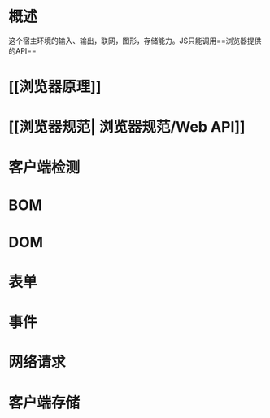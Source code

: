 # 概述
这个宿主环境的输入、输出，联网，图形，存储能力。JS只能调用==浏览器提供的API==
# [[浏览器原理]]
# [[浏览器规范| 浏览器规范/Web API]]
# 客户端检测
# BOM
# DOM
# 表单
# 事件
# 网络请求
# 客户端存储
